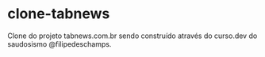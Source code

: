 # clone-tabnews

Clone do projeto tabnews.com.br sendo construído através do curso.dev do saudosismo @filipedeschamps.
